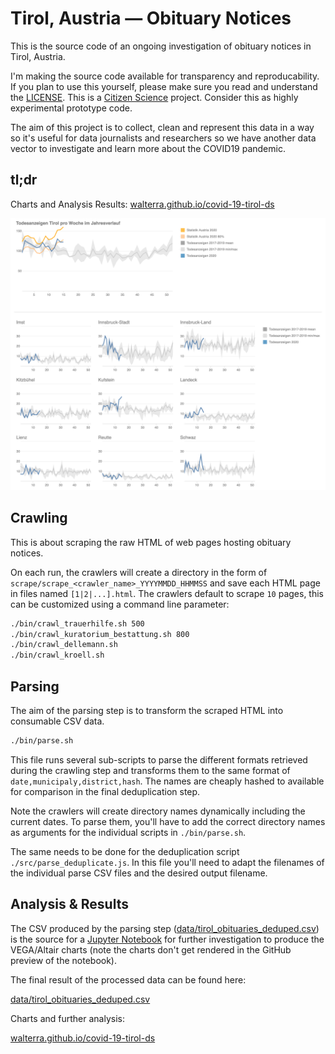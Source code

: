 # Tirol, Austria — Obituary Notices

This is the source code of an ongoing investigation of obituary notices in Tirol, Austria.

I'm making the source code available for transparency and reproducability. If you plan to use this yourself, please make sure you read and understand the [LICENSE](LICENSE). This is a [Citizen Science](https://en.wikipedia.org/wiki/Citizen_science) project. Consider this as highly experimental prototype code.

The aim of this project is to collect, clean and represent this data in a way so it's useful for data journalists and researchers so we have another data vector to investigate and learn more about the COVID19 pandemic.

## tl;dr

Charts and Analysis Results:
[walterra.github.io/covid-19-tirol-ds](https://walterra.github.io/covid-19-tirol-ds)

![Todesanzeigen Tirol pro Bundesland pro Monat seit Juni 2016](assets/obituaries_by_district.png)


## Crawling

This is about scraping the raw HTML of web pages hosting obituary notices.

On each run, the crawlers will create a directory in the form of `scrape/scrape_<crawler_name>_YYYYMMDD_HHMMSS` and save each HTML page in files named `[1|2|...].html`. The crawlers default to scrape `10` pages, this can be customized using a command line parameter:

```bash
./bin/crawl_trauerhilfe.sh 500
./bin/crawl_kuratorium_bestattung.sh 800
./bin/crawl_dellemann.sh
./bin/crawl_kroell.sh
```

## Parsing

The aim of the parsing step is to transform the scraped HTML into consumable CSV data.

```bash
./bin/parse.sh
```

This file runs several sub-scripts to parse the different formats retrieved during the crawling step and transforms them to the same format of `date,municipaly,district,hash`. The names are cheaply hashed to available for comparison in the final deduplication step.

Note the crawlers will create directory names dynamically including the current dates. To parse them, you'll have to add the correct directory names as arguments for the individual scripts in `./bin/parse.sh`.

The same needs to be done for the deduplication script `./src/parse_deduplicate.js`. In this file you'll need to adapt the filenames of the individual parse CSV files and the desired output filename.

## Analysis & Results

The CSV produced by the parsing step ([data/tirol_obituaries_deduped.csv](data/tirol_obituaries_deduped.csv)) is the source for a [Jupyter Notebook](jupyter-notebooks/vega.ipynb) for further investigation to produce the VEGA/Altair charts (note the charts don't get rendered in the GitHub preview of the notebook).

The final result of the processed data can be found here:

[data/tirol_obituaries_deduped.csv](data/tirol_obituaries_deduped.csv)

Charts and further analysis:

[walterra.github.io/covid-19-tirol-ds](https://walterra.github.io/covid-19-tirol-ds)
